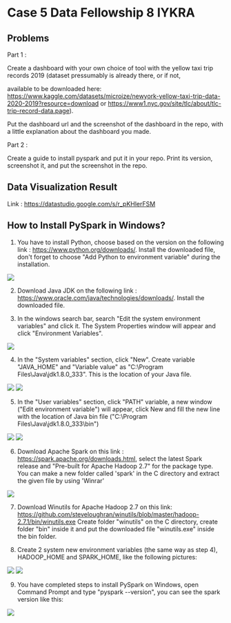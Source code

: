 # Case 5 Data Fellowship 8 IYKRA

## Problems
Part 1 :

Create a dashboard with your own choice of tool with the yellow taxi trip records 2019 (dataset
pressumably is already there, or if not,

available to be downloaded here:
https://www.kaggle.com/datasets/microize/newyork-yellow-taxi-trip-data-2020-2019?resource=download 
or https://www1.nyc.gov/site/tlc/about/tlc-trip-record-data.page).

Put the dashboard url and the screenshot of the dashboard in the repo, with a little explanation about
the dashboard you made.

Part 2 :

Create a guide to install pyspark and put it in your repo. Print its version, screenshot it, and put the
screenshot in the repo.

## Data Visualization Result
Link : https://datastudio.google.com/s/r_pKHlerFSM



## How to Install PySpark in Windows?
1. You have to install Python, choose based on the version on the following link : https://www.python.org/downloads/. 
   Install the downloaded file, don't forget to choose "Add Python to environment variable" during the installation.

![](1.png)

2. Download Java JDK on the following link : https://www.oracle.com/java/technologies/downloads/. Install the downloaded file.

3. In the windows search bar, search "Edit the system environment variables" and click it. 
   The System Properties window will appear and click "Environment Variables".

![](2.png)

4. In the "System variables" section, click "New". Create variable "JAVA_HOME" and "Variable value" as "C:\Program Files\Java\jdk1.8.0_333".
   This is the location of your Java file.

![](3.png)
![](4.png)

5. In the "User variables" section, click "PATH" variable, a new window ("Edit environment variable") will appear, click New and fill the new line with the location of Java bin file ("C:\Program Files\Java\jdk1.8.0_333\bin")

![](5.png)
![](6.png)

6. Download Apache Spark on this link : https://spark.apache.org/downloads.html, select the latest Spark release and "Pre-built for Apache Hadoop 2.7" for the package type. 
   You can make a new folder called 'spark' in the C directory and extract the given file by using 'Winrar'

![](7.png)

7. Download Winutils for Apache Hadoop 2.7 on this link: https://github.com/steveloughran/winutils/blob/master/hadoop-2.7.1/bin/winutils.exe
   Create folder "winutils" on the C directory, create folder "bin" inside it and put the downloaded file "winutils.exe" inside the bin folder.

8. Create 2 system new environment variables (the same way as step 4), HADOOP_HOME and SPARK_HOME, like the following pictures:

![](8.png)
![](9.png)

9. You have completed steps to install PySpark on Windows, open Command Prompt and type "pyspark --version", you can see the spark version like this:

![](10.png)

